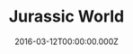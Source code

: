 ---
title: "Jurassic World"
year: 2015
date: 2016-03-12T00:00:00.000Z
permalink: /almanac/movies/2016-03-12-jurassic-world/index.html
rating: 3
tmdbid: 135397
---